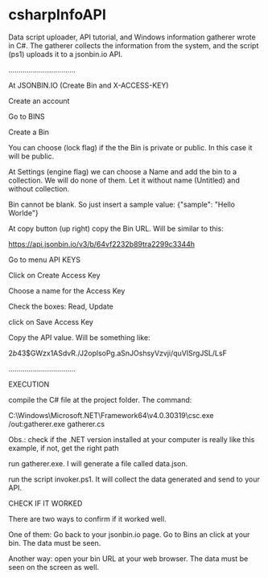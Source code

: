 # csharpInfoAPI
Data script uploader, API tutorial, and Windows information gatherer wrote in C#. The gatherer collects the information from the system, and the script (ps1) uploads it to a jsonbin.io API.

.................................

At JSONBIN.IO (Create Bin and X-ACCESS-KEY)

Create an account

Go to BINS

Create a Bin

You can choose (lock flag) if the the Bin is private or public. In this case it will be public.

At Settings (engine flag) we can choose a Name and add the bin to a collection. We will do none of them. Let it without name (Untitled) and without collection.

Bin cannot be blank. So just insert a sample value:
{"sample": "Hello Worlde"}

At copy button (up right) copy the Bin URL. Will be similar to this:

https://api.jsonbin.io/v3/b/64vf2232b89tra2299c3344h

Go to menu API KEYS

Click on Create Access Key

Choose a name for the Access Key

Check the boxes: Read, Update

click on Save Access Key

Copy the API value. Will be something like:

$2b$43$GWzx1ASdvR./J2oplsoPg.aSnJOshsyVzvji/quVISrgJSL/LsF

.................................

EXECUTION

compile the C# file at the project folder. The command:

C:\Windows\Microsoft.NET\Framework64\v4.0.30319\csc.exe /out:gatherer.exe gatherer.cs

Obs.: check if the .NET version installed at your computer is really like this example, if not, get the right path

run gatherer.exe. I will generate a file called data.json.

run the script invoker.ps1. It will collect the data generated and send to your API.

CHECK IF IT WORKED

There are two ways to confirm if it worked well.

One of them: Go back to your jsonbin.io page. Go to Bins an click at your bin. The data must be seen.

Another way: open your bin URL at your web browser. The data must be seen on the screen as well.
